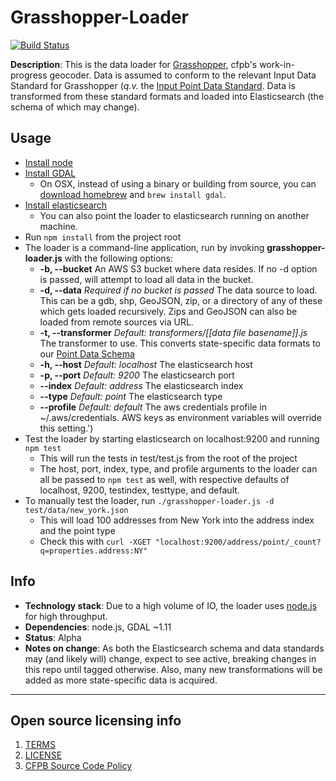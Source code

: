 # Grasshopper-Loader
[![Build Status](https://travis-ci.org/cfpb/grasshopper-loader.svg?branch=master)](https://travis-ci.org/cfpb/grasshopper-loader)

**Description**: This is the data loader for [Grasshopper](https://github.com/cfpb/grasshopper), cfpb's work-in-progress geocoder.
Data is assumed to conform to the relevant Input Data Standard for Grasshopper (*q.v.* the [Input Point Data Standard](https://github.com/cfpb/grasshopper/blob/master/docs/data_format.md).
Data is transformed from these standard formats and loaded into Elasticsearch (the schema of which may change).

## Usage
  - [Install node](https://nodejs.org/)
  - [Install GDAL](http://trac.osgeo.org/gdal/wiki/DownloadingGdalBinaries)
    - On OSX, instead of using a binary or building from source, you can [download homebrew](http://brew.sh/) and `brew install gdal`.
  - [Install elasticsearch](https://www.elastic.co/downloads/elasticsearch)
    - You can also point the loader to elasticsearch running on another machine.
  - Run `npm install` from the project root
  - The loader is a command-line application, run by invoking **grasshopper-loader.js** with the following options:
    - **-b, --bucket** An AWS S3 bucket where data resides. If no -d option is passed, will attempt to load all data in the bucket.
    - **-d, --data** *Required if no bucket is passed* The data source to load. This can be a gdb, shp, GeoJSON, zip, or a directory of any of these which gets loaded recursively. Zips and GeoJSON can also be loaded from remote sources via URL.
    - **-t, --transformer** *Default: transformers/[[data file basename]].js* The transformer to use. This converts state-specific data formats to our [Point Data Schema](https://github.com/cfpb/grasshopper/blob/master/docs/point_data_spec.md)
    - **-h, --host** *Default: localhost* The elasticsearch host
    - **-p, --port** *Default: 9200* The elasticsearch port
    - **--index** *Default: address* The elasticsearch index
    - **--type** *Default: point* The elasticsearch type
    - **--profile** *Default: default* The aws credentials profile in ~/.aws/credentials. AWS keys as environment variables will override this setting.')
  - Test the loader by starting elasticsearch on localhost:9200 and running `npm test`
    - This will run the tests in test/test.js from the root of the project
    - The host, port, index, type, and profile arguments to the loader can all be passed to `npm test` as well, with respective defaults of localhost, 9200, testindex, testtype, and default.
  - To manually test the loader, run `./grasshopper-loader.js -d test/data/new_york.json` 
    - This will load 100 addresses from New York into the address index and the point type
    - Check this with `curl -XGET "localhost:9200/address/point/_count?q=properties.address:NY"`

## Info
  - **Technology stack**: Due to a high volume of IO, the loader uses [node.js](http://nodejs.org/) for high throughput.
  - **Dependencies**: node.js, GDAL ~1.11
  - **Status**: Alpha
  - **Notes on change**: As both the Elasticsearch schema and data standards may (and likely will) change, expect to see active, breaking changes in this repo until tagged otherwise. Also, many new transformations will be added as more state-specific data is acquired.

----

## Open source licensing info
1. [TERMS](TERMS.md)
2. [LICENSE](LICENSE)
3. [CFPB Source Code Policy](https://github.com/cfpb/source-code-policy/)
